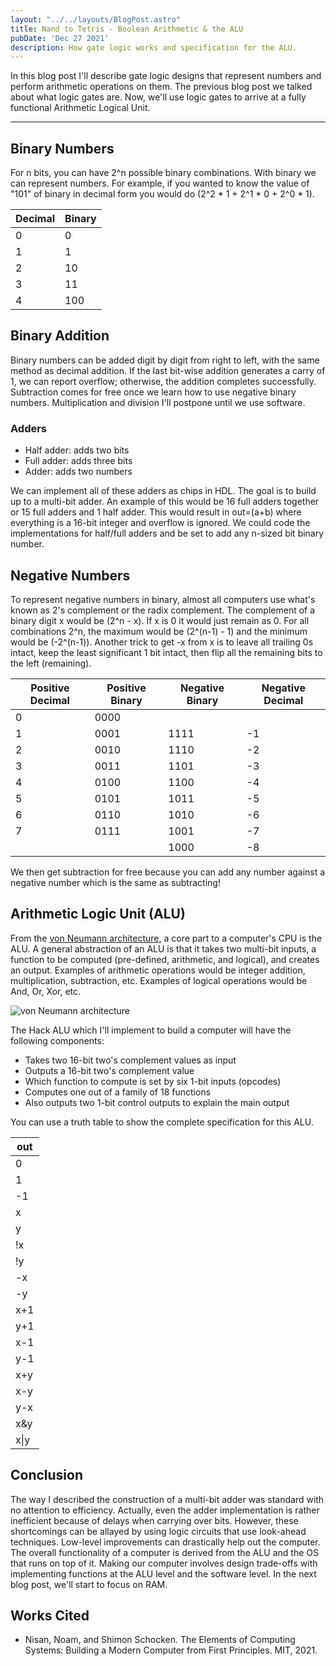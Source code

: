 ```yaml
---
layout: "../../layouts/BlogPost.astro"
title: Nand to Tetris - Boolean Arithmetic & the ALU
pubDate: 'Dec 27 2021'
description: How gate logic works and specification for the ALU.
---
```


In this blog post I'll describe gate logic designs that represent numbers and perform
arithmetic operations on them. The previous blog post we talked about what logic gates are. Now, we'll use logic gates to arrive at a fully functional Arithmetic Logical Unit.

---

## Binary Numbers

For n bits, you can have 2^n possible binary combinations. With binary we can represent numbers. For example, if you wanted to know the value of "101" of binary in decimal form you would do (2^2 \* 1 + 2^1 \* 0 + 2^0 \* 1).

| Decimal | Binary |
| ------- | ------ |
| 0       | 0      |
| 1       | 1      |
| 2       | 10     |
| 3       | 11     |
| 4       | 100    |

## Binary Addition

Binary numbers can be added digit by digit from right to left, with the same method as decimal addition. If the last bit-wise addition generates a carry of 1, we can report overflow; otherwise, the addition completes successfully. Subtraction comes for free once we learn how to use negative binary numbers. Multiplication and division I'll postpone until we use software.

### Adders

- Half adder: adds two bits
- Full adder: adds three bits
- Adder: adds two numbers

We can implement all of these adders as chips in HDL. The goal is to build up to a multi-bit adder. An example of this would be 16 full adders together or 15 full adders and 1 half adder. This would result in out=(a+b) where everything is a 16-bit integer and overflow is ignored. We could code the implementations for half/full adders and be set to add any n-sized bit binary number.

## Negative Numbers

To represent negative numbers in binary, almost all computers use what's known as 2's complement or the radix complement. The complement of a binary digit x would be (2^n - x).
If x is 0 it would just remain as 0. For all combinations 2^n, the maximum would be (2^(n-1) - 1) and the minimum would be (-2^(n-1)). Another trick to get -x from x is to leave all trailing 0s intact, keep the least significant 1 bit intact, then flip all the remaining bits to the left (remaining).

| Positive Decimal | Positive Binary | Negative Binary | Negative Decimal |
| ---------------- | --------------- | --------------- | ---------------- |
| 0                | 0000            |                 |                  |
| 1                | 0001            | 1111            | -1               |
| 2                | 0010            | 1110            | -2               |
| 3                | 0011            | 1101            | -3               |
| 4                | 0100            | 1100            | -4               |
| 5                | 0101            | 1011            | -5               |
| 6                | 0110            | 1010            | -6               |
| 7                | 0111            | 1001            | -7               |
|                  |                 | 1000            | -8               |

We then get subtraction for free because you can add any number against a negative number which is the same as subtracting!

## Arithmetic Logic Unit (ALU)

From the [von Neumann architecture](https://en.wikipedia.org/wiki/Von_Neumann_architecture), a core part to a computer's CPU is the ALU. A general abstraction of an ALU is that it takes two multi-bit inputs, a function to be computed (pre-defined, arithmetic, and logical), and creates an output. Examples of arithmetic operations would be integer addition, multiplication, subtraction, etc. Examples of logical operations would be And, Or, Xor, etc.

![von Neumann architecture](/static/images/nand-tetris/von_structure.png)

The Hack ALU which I'll implement to build a computer will have the following components:

- Takes two 16-bit two's complement values as input
- Outputs a 16-bit two's complement value
- Which function to compute is set by six 1-bit inputs (opcodes)
- Computes one out of a family of 18 functions
- Also outputs two 1-bit control outputs to explain the main output

You can use a truth table to show the complete specification for this ALU.

| out  |
| ---- |
| 0    |
| 1    |
| -1   |
| x    |
| y    |
| !x   |
| !y   |
| -x   |
| -y   |
| x+1  |
| y+1  |
| x-1  |
| y-1  |
| x+y  |
| x-y  |
| y-x  |
| x&y  |
| x\|y |

## Conclusion

The way I described the construction of a multi-bit adder was standard with no attention to efficiency. Actually, even the adder implementation is rather inefficient because of delays when carrying over bits. However, these shortcomings can be allayed by using logic circuits that use look-ahead techniques. Low-level improvements can drastically help out the computer. The overall functionality of a computer is derived from the ALU and the OS that runs on top of it. Making our computer involves design trade-offs with implementing functions at the ALU level and the software level. In the next blog post, we'll start to focus on RAM.

## Works Cited

- Nisan, Noam, and Shimon Schocken. The Elements of Computing Systems: Building a Modern Computer from First Principles. MIT, 2021.
